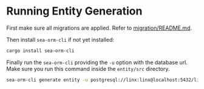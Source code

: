 # Running Entity Generation

First make sure all migrations are applied. Refer to [migration/README.md][1].

Then install `sea-orm-cli` if not yet installed:

```bash
cargo install sea-orm-cli
```

Finally run the `sea-orm-cli` providing the `-u` option with the database url.
Make sure you run this command inside the `entity/src` directory.

```bash
sea-orm-cli generate entity -u postgresql://linx:linx@localhost:5432/linx
```

[1]: ../migration/README.md
